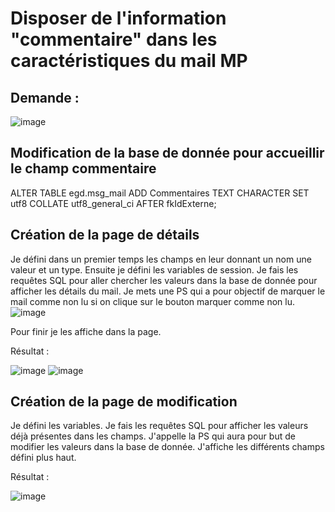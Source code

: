 # Disposer de l'information "commentaire" dans les caractéristiques du mail MP

## Demande :

![image](https://github.com/MathisCastell/Stage-Disposer-de-l-information-commentaire-dans-les-caracteristiques-du-mail-MP/assets/148212506/75dcc596-d765-4874-9449-641b2f8eb792)

## Modification de la base de donnée pour accueillir le champ commentaire 

ALTER TABLE egd.msg_mail
 ADD Commentaires TEXT CHARACTER SET utf8 COLLATE utf8_general_ci AFTER fkIdExterne;

## Création de la page de détails

Je défini dans un premier temps les champs en leur donnant un nom une valeur et un type.
Ensuite je défini les variables de session.
Je fais les requêtes SQL pour aller chercher les valeurs dans la base de donnée pour afficher les détails du mail.
Je mets une PS qui a pour objectif de marquer le mail comme non lu si on clique sur le bouton marquer comme non lu. ![image](https://github.com/MathisCastell/Stage-Disposer-de-l-information-commentaire-dans-les-caracteristiques-du-mail-MP/assets/148212506/42bd7ee7-ddaa-4d7e-889a-52c1033a71b5)

Pour finir je les affiche dans la page.

Résultat :

![image](https://github.com/MathisCastell/Stage-Disposer-de-l-information-commentaire-dans-les-caracteristiques-du-mail-MP/assets/148212506/bcbdde9f-aea1-40d0-ad1f-1c95a52ebd38)
![image](https://github.com/MathisCastell/Stage-Disposer-de-l-information-commentaire-dans-les-caracteristiques-du-mail-MP/assets/148212506/322821bc-77ee-4fb8-97b5-2fc5a51b7a8d)



## Création de la page de modification 

Je défini les variables.
Je fais les requêtes SQL pour afficher les valeurs déjà présentes dans les champs.
J'appelle la PS qui aura pour but de modifier les valeurs dans la base de donnée.
J'affiche les différents champs défini plus haut.

Résultat :

![image](https://github.com/MathisCastell/Stage-Disposer-de-l-information-commentaire-dans-les-caracteristiques-du-mail-MP/assets/148212506/ba688127-58c9-45a9-bfd1-072b07ee3d0f)
